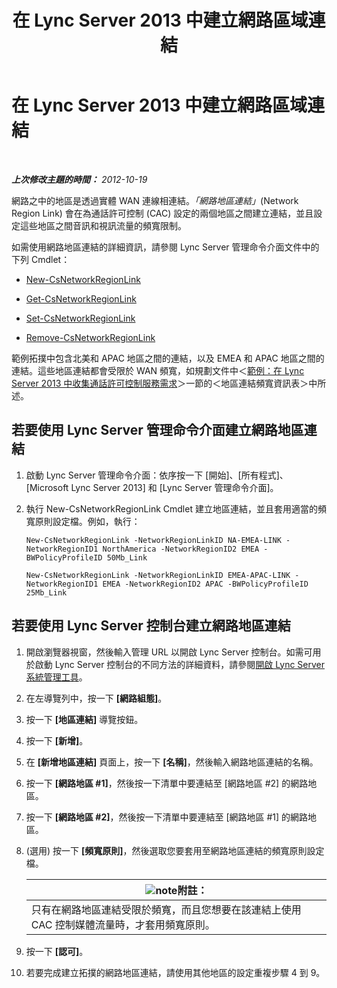 ﻿---
title: 在 Lync Server 2013 中建立網路區域連結
TOCTitle: 在 Lync Server 2013 中建立網路區域連結
ms:assetid: f8163910-8935-475d-88a2-3aa44feb9dbe
ms:mtpsurl: https://technet.microsoft.com/zh-tw/library/Gg413047(v=OCS.15)
ms:contentKeyID: 49292858
ms.date: 08/24/2015
mtps_version: v=OCS.15
ms.translationtype: HT
---

# 在 Lync Server 2013 中建立網路區域連結

 

_**上次修改主題的時間：** 2012-10-19_

網路之中的地區是透過實體 WAN 連線相連結。*「網路地區連結」*(Network Region Link) 會在為通話許可控制 (CAC) 設定的兩個地區之間建立連結，並且設定這些地區之間音訊和視訊流量的頻寬限制。

如需使用網路地區連結的詳細資訊，請參閱 Lync Server 管理命令介面文件中的下列 Cmdlet：

  - [New-CsNetworkRegionLink](https://docs.microsoft.com/en-us/powershell/module/skype/New-CsNetworkRegionLink)

  - [Get-CsNetworkRegionLink](https://docs.microsoft.com/en-us/powershell/module/skype/Get-CsNetworkRegionLink)

  - [Set-CsNetworkRegionLink](https://docs.microsoft.com/en-us/powershell/module/skype/Set-CsNetworkRegionLink)

  - [Remove-CsNetworkRegionLink](https://docs.microsoft.com/en-us/powershell/module/skype/Remove-CsNetworkRegionLink)

範例拓撲中包含北美和 APAC 地區之間的連結，以及 EMEA 和 APAC 地區之間的連結。這些地區連結都會受限於 WAN 頻寬，如規劃文件中＜[範例：在 Lync Server 2013 中收集通話許可控制服務需求](lync-server-2013-example-of-gathering-your-requirements-for-call-admission-control.md)＞一節的＜地區連結頻寬資訊表＞中所述。

## 若要使用 Lync Server 管理命令介面建立網路地區連結

1.  啟動 Lync Server 管理命令介面：依序按一下 \[開始\]、\[所有程式\]、\[Microsoft Lync Server 2013\] 和 \[Lync Server 管理命令介面\]。

2.  執行 New-CsNetworkRegionLink Cmdlet 建立地區連結，並且套用適當的頻寬原則設定檔。例如，執行：
    
        New-CsNetworkRegionLink -NetworkRegionLinkID NA-EMEA-LINK -NetworkRegionID1 NorthAmerica -NetworkRegionID2 EMEA -BWPolicyProfileID 50Mb_Link
    
        New-CsNetworkRegionLink -NetworkRegionLinkID EMEA-APAC-LINK -NetworkRegionID1 EMEA -NetworkRegionID2 APAC -BWPolicyProfileID 25Mb_Link

## 若要使用 Lync Server 控制台建立網路地區連結

1.  開啟瀏覽器視窗，然後輸入管理 URL 以開啟 Lync Server 控制台。如需可用於啟動 Lync Server 控制台的不同方法的詳細資料，請參閱[開啟 Lync Server 系統管理工具](lync-server-2013-open-lync-server-administrative-tools.md)。

2.  在左導覽列中，按一下 **\[網路組態\]**。

3.  按一下 **\[地區連結\]** 導覽按鈕。

4.  按一下 **\[新增\]**。

5.  在 **\[新增地區連結\]** 頁面上，按一下 **\[名稱\]**，然後輸入網路地區連結的名稱。

6.  按一下 **\[網路地區 \#1\]**，然後按一下清單中要連結至 \[網路地區 \#2\] 的網路地區。

7.  按一下 **\[網路地區 \#2\]**，然後按一下清單中要連結至 \[網路地區 \#1\] 的網路地區。

8.  (選用) 按一下 **\[頻寬原則\]**，然後選取您要套用至網路地區連結的頻寬原則設定檔。
    
    <table>
    <thead>
    <tr class="header">
    <th><img src="images/Gg398811.note(OCS.15).gif" title="note" alt="note" />附註：</th>
    </tr>
    </thead>
    <tbody>
    <tr class="odd">
    <td>只有在網路地區連結受限於頻寬，而且您想要在該連結上使用 CAC 控制媒體流量時，才套用頻寬原則。</td>
    </tr>
    </tbody>
    </table>


9.  按一下 **\[認可\]**。

10. 若要完成建立拓撲的網路地區連結，請使用其他地區的設定重複步驟 4 到 9。

